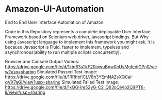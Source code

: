 # Amazon-UI-Automation
End to End User Interface Automation of Amazon. 


Code in this Repository represents a complete deployable User Interface Framework based on Selenium web driver, javascript bindings.
But Why using Javascript language to implement this framework you might ask, It is because Javascript is Fluid, faster to implement, typeless and asynchronous(ability to run multiple scripts concurrently).

Browser and Console Output Videos: https://drive.google.com/file/d/1kjq63sTkF20iowuBqw0nUsMgfedlGPn0/view?usp=sharing
Simulated Passed Test Image: https://drive.google.com/file/d/1RRhbfICLV8h3YEmNAZsXQCaI-qVX7aGI/view?usp=sharing
Simulated Failed Test Image: 
https://drive.google.com/file/d/1xQGHre52yG-C2_Q93oQlvIp2Q9PT8-lj/view?usp=sharing
